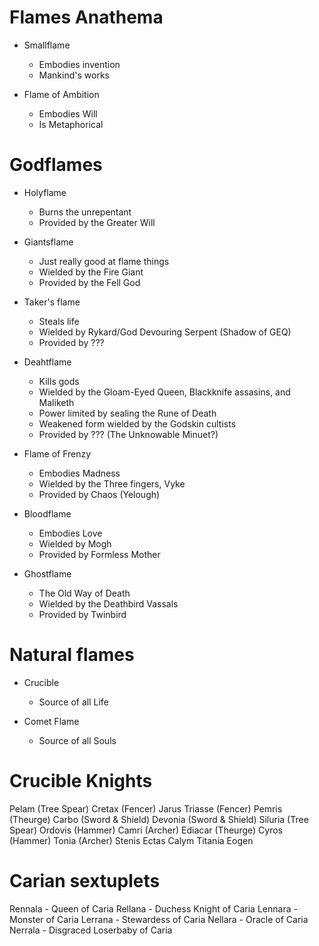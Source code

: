 # Flames Anathema

- Smallflame
  - Embodies invention
  - Mankind's works

- Flame of Ambition
  - Embodies Will
  - Is Metaphorical

# Godflames

- Holyflame
  - Burns the unrepentant
  - Provided by the Greater Will

- Giantsflame
  - Just really good at flame things
  - Wielded by the Fire Giant
  - Provided by the Fell God

- Taker's flame
  - Steals life
  - Wielded by Rykard/God Devouring Serpent (Shadow of GEQ)
  - Provided by ???

- Deahtflame
  - Kills gods
  - Wielded by the Gloam-Eyed Queen, Blackknife assasins, and Maliketh
  - Power limited by sealing the Rune of Death
  - Weakened form wielded by the Godskin cultists
  - Provided by ??? (The Unknowable Minuet?)

- Flame of Frenzy
  - Embodies Madness
  - Wielded by the Three fingers, Vyke
  - Provided by Chaos (Yelough)

- Bloodflame
  - Embodies Love
  - Wielded by Mogh
  - Provided by Formless Mother

- Ghostflame
  - The Old Way of Death
  - Wielded by the Deathbird Vassals
  - Provided by Twinbird

# Natural flames

- Crucible
  - Source of all Life

- Comet Flame
  - Source of all Souls

# Crucible Knights

Pelam (Tree Spear)
Cretax (Fencer)
Jarus 
Triasse (Fencer)
Pemris (Theurge)
Carbo (Sword & Shield)
Devonia (Sword & Shield)
Siluria (Tree Spear)
Ordovis (Hammer)
Camri (Archer)
Ediacar (Theurge)
Cyros (Hammer)
Tonia (Archer)
Stenis
Ectas
Calym
Titania Eogen

# Carian sextuplets

Rennala - Queen of Caria
Rellana - Duchess Knight of Caria
Lennara - Monster of Caria
Lerrana - Stewardess of Caria
Nellara - Oracle of Caria
Nerrala - Disgraced Loserbaby of Caria